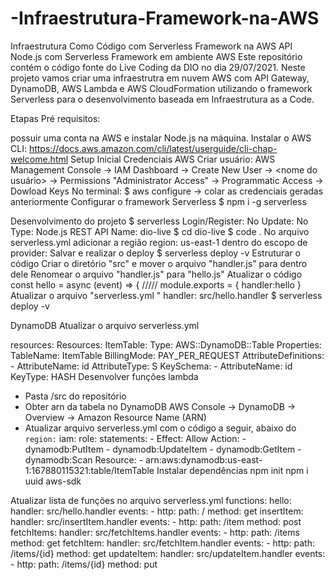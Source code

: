 # -Infraestrutura-Framework-na-AWS
 Infraestrutura Como Código com Serverless Framework na AWS
API Node.js com Serverless Framework em ambiente AWS
Este repositório contém o código fonte do Live Coding da DIO no dia 29/07/2021. Neste projeto vamos criar uma infraestrutra em nuvem AWS com API Gateway, DynamoDB, AWS Lambda e AWS CloudFormation utilizando o framework Serverless para o desenvolvimento baseada em Infraestrutura as a Code.

Etapas
Pré requisitos:

possuir uma conta na AWS e instalar Node.js na máquina.
Instalar o AWS CLI: https://docs.aws.amazon.com/cli/latest/userguide/cli-chap-welcome.html
Setup Inicial
Credenciais AWS
Criar usuário: AWS Management Console -> IAM Dashboard -> Create New User -> <nome do usuário> -> Permissions "Administrator Access" -> Programmatic Access -> Dowload Keys
No terminal: $ aws configure -> colar as credenciais geradas anteriormente
Configurar o framework Serverless
$ npm i -g serverless

Desenvolvimento do projeto
$ serverless
Login/Register: No
Update: No
Type: Node.js REST API
Name: dio-live
$ cd dio-live
$ code .
No arquivo serverless.yml adicionar a região region: us-east-1 dentro do escopo de provider:
Salvar e realizar o deploy $ serverless deploy -v
Estruturar o código
Criar o diretório "src" e mover o arquivo "handler.js" para dentro dele
Renomear o arquivo "handler.js" para "hello.js"
Atualizar o código
const hello = async (event) => {
/////
module.exports = {
    handler:hello
}
Atualizar o arquivo "serverless.yml "
handler: src/hello.handler
$ serverless deploy -v 

DynamoDB
Atualizar o arquivo serverless.yml

resources:
  Resources:
    ItemTable:
      Type: AWS::DynamoDB::Table
      Properties:
          TableName: ItemTable
          BillingMode: PAY_PER_REQUEST
          AttributeDefinitions:
            - AttributeName: id
              AttributeType: S
          KeySchema:
            - AttributeName: id
              KeyType: HASH
Desenvolver funções lambda
- Pasta /src do repositório
- Obter arn da tabela no DynamoDB AWS Console -> DynamoDB -> Overview -> Amazon Resource Name (ARN)
- Atualizar arquivo serverless.yml com o código a seguir, abaixo do ```region:```
  iam:
    role:
        statements:
          - Effect: Allow
            Action:
              - dynamodb:PutItem
              - dynamodb:UpdateItem
              - dynamodb:GetItem
              - dynamodb:Scan
            Resource:
              - arn:aws:dynamodb:us-east-1:167880115321:table/ItemTable
Instalar dependências
npm init npm i uuid aws-sdk

Atualizar lista de funções no arquivo serverless.yml
functions:
hello:
  handler: src/hello.handler
  events:
    - http:
        path: /
        method: get
insertItem:
  handler: src/insertItem.handler
  events:
    - http:
        path: /item
        method: post
fetchItems:
  handler: src/fetchItems.handler
  events:
    - http:
        path: /items
        method: get
fetchItem:
  handler: src/fetchItem.handler
  events:
    - http:
        path: /items/{id}
        method: get
updateItem:
  handler: src/updateItem.handler
  events:
    - http:
        path: /items/{id}
        method: put
